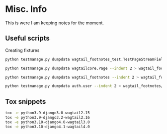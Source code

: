 # Misc. Info

This is were I am keeping notes for the moment.

## Useful scripts

Creating fixtures

```bash
python testmanage.py dumpdata wagtail_footnotes_test.TestPageStreamField --indent 2 > wagtail_footnotes/test/fixtures/page.json

python testmanage.py dumpdata wagtailcore.Page --indent 2 > wagtail_footnotes/test/fixtures/core.json

python testmanage.py dumpdata wagtail_footnotes --indent 2 > wagtail_footnotes/test/fixtures/footnotes.json

python testmanage.py dumpdata auth.user --indent 2 > wagtail_footnotes/test/fixtures/users.json
```

## Tox snippets

```bash
tox -e python3.9-django3.0-wagtail2.15
tox -e python3.9-django3.2-wagtail2.16
tox -e python3.10-django4.0-wagtail3.0
tox -e python3.10-django4.1-wagtail4.0
```
